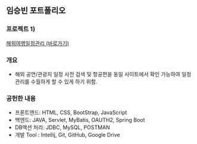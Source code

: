 ## 임승빈 포트폴리오

### 프로젝트 1)

[해외여행일정관리 (바로가기)](https://github.com/Langssa/schedule.git)

### 개요
* 해외 공연/관광지 일정 사전 검색 및 항공편을 동일 사이트에서 확인 가능하여 일정 관리를 수월하게 할 수 있게 하기 위함. 


### 공헌한 내용
* 프론트엔드: HTML, CSS, BootStrap, JavaScript
* 백엔드: JAVA, Servlet, MyBatis, OAUTH2, Spring Boot
* DB액션 처리: JDBC, MySQL, POSTMAN
* 개발 Tool : Intellij, Git, GitHub, Google Drive
<br>
